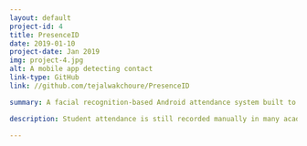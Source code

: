 ```yaml
---
layout: default
project-id: 4
title: PresenceID
date: 2019-01-10
project-date: Jan 2019
img: project-4.jpg
alt: A mobile app detecting contact
link-type: GitHub
link: //github.com/tejalwakchoure/PresenceID

summary: A facial recognition-based Android attendance system built to improve transparency, trained on a high-density database with 1000+ images.

description: Student attendance is still recorded manually in many academic institutions. This is a time-consuming practice subject to considerable amounts of fraudulence. We created a facial recognition-based attendance system to tackle these concerns, thereby improving transparency in student-teacher interaction, reducing instances of bias, and raising overall administrative efficiency. <br /> <br /> The system was deployed as an Android app that automatically records student attendance based on input by the students and teachers. We built a transfer learning model using <a href="">OpenCV</a> for face detection and <a href="">TensorFlow</a> for face recognition. The <a href="">Java/XML</a> user interface has extensive landings for students and teachers, including provisions for courses, grading, dashboards, and registration services for effortless daily interaction.

---
```

